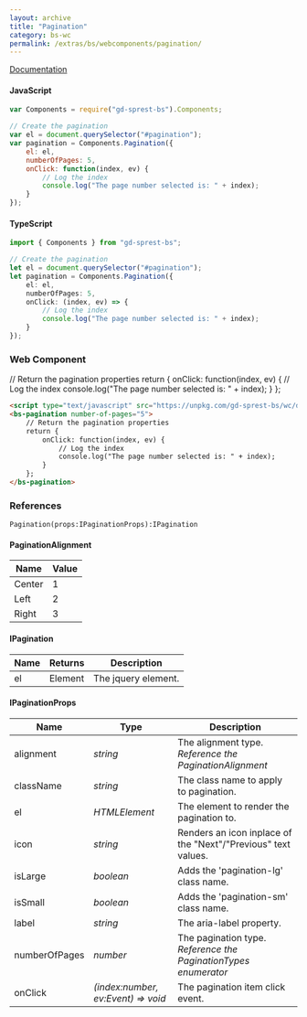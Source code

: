 ```yaml
---
layout: archive
title: "Pagination"
category: bs-wc
permalink: /extras/bs/webcomponents/pagination/
---
```

[Documentation](https://getbootstrap.com/docs/4.4/components/pagination)

<div id="paginationDemo"></div>

#### JavaScript
```js
var Components = require("gd-sprest-bs").Components;

// Create the pagination
var el = document.querySelector("#pagination");
var pagination = Components.Pagination({
    el: el,
    numberOfPages: 5,
    onClick: function(index, ev) {
        // Log the index
        console.log("The page number selected is: " + index);
    }
});
```
#### TypeScript
```ts
import { Components } from "gd-sprest-bs";

// Create the pagination
let el = document.querySelector("#pagination");
let pagination = Components.Pagination({
    el: el,
    numberOfPages: 5,
    onClick: (index, ev) => {
        // Log the index
        console.log("The page number selected is: " + index);
    }
});
```

### Web Component

<bs-pagination number-of-pages="5">
    // Return the pagination properties
    return {
        onClick: function(index, ev) {
            // Log the index
            console.log("The page number selected is: " + index);
        }
    };
</bs-pagination>

```html
<script type="text/javascript" src="https://unpkg.com/gd-sprest-bs/wc/dist/gd-sprest-bs.js"></script>
<bs-pagination number-of-pages="5">
    // Return the pagination properties
    return {
        onClick: function(index, ev) {
            // Log the index
            console.log("The page number selected is: " + index);
        }
    };
</bs-pagination>
```

### References

```
Pagination(props:IPaginationProps):IPagination
```

#### PaginationAlignment

| Name | Value |
| --- | --- |
| Center | 1 |
| Left | 2 |
| Right | 3 |

#### IPagination

| Name | Returns | Description |
| --- | --- | --- |
| el | Element | The jquery element. |

#### IPaginationProps

| Name | Type | Description |
| --- | --- | --- |
| alignment | _string_ | The alignment type. _Reference the PaginationAlignment_ |
| className | _string_ | The class name to apply to pagination. |
| el | _HTMLElement_ | The element to render the pagination to. |
| icon | _string_ | Renders an icon inplace of the "Next"/"Previous" text values. |
| isLarge | _boolean_ | Adds the 'pagination-lg' class name. |
| isSmall | _boolean_ | Adds the 'pagination-sm' class name. |
| label | _string_ | The aria-label property. |
| numberOfPages | _number_ | The pagination type. _Reference the PaginationTypes enumerator_ |
| onClick | _(index:number, ev:Event) => void_ | The pagination item click event. |

<style>
</style>
<script type="text/javascript" src="https://unpkg.com/gd-sprest-bs/wc/dist/gd-sprest-bs.js"></script>
<script type="text/javascript">
    // The pagination click event
    function onPaginationClick(index, ev) {
        // Log the index
        console.log("The page number selected is: " + index);
    }

    // Wait for the window to be loaded
    window.addEventListener("load", function() {
        // See if a pagination exists
        var pagination = document.querySelector("#paginationDemo");
        if(pagination) {
            // Render the pagination
            $REST.Components.Pagination({
                el: pagination,
                numberOfPages: 5,
                onClick: onPaginationClick
            });
        }
    });
</script>